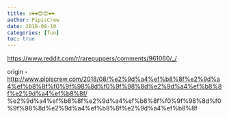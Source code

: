 ```yaml
---
title: o❤️❤️😍😍❤️❤️
author: PipisCrew
date: 2018-08-10
categories: [fun]
toc: true
---
```


https://www.reddit.com/r/rarepuppers/comments/961060/_/

origin - http://www.pipiscrew.com/2018/08/%e2%9d%a4%ef%b8%8f%e2%9d%a4%ef%b8%8f%f0%9f%98%8d%f0%9f%98%8d%e2%9d%a4%ef%b8%8f%e2%9d%a4%ef%b8%8f/ %e2%9d%a4%ef%b8%8f%e2%9d%a4%ef%b8%8f%f0%9f%98%8d%f0%9f%98%8d%e2%9d%a4%ef%b8%8f%e2%9d%a4%ef%b8%8f
